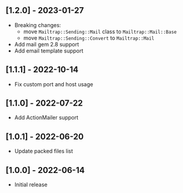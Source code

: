 ## [1.2.0] - 2023-01-27

- Breaking changes:
  - move `Mailtrap::Sending::Mail` class to `Mailtrap::Mail::Base`
  - move `Mailtrap::Sending::Convert` to `Mailtrap::Mail`
- Add mail gem 2.8 support
- Add email template support

## [1.1.1] - 2022-10-14

- Fix custom port and host usage

## [1.1.0] - 2022-07-22

- Add ActionMailer support

## [1.0.1] - 2022-06-20

- Update packed files list

## [1.0.0] - 2022-06-14

- Initial release
